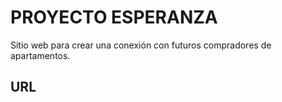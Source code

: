 # PROYECTO ESPERANZA
Sitio web para crear una conexión con futuros compradores de apartamentos.

## URL

